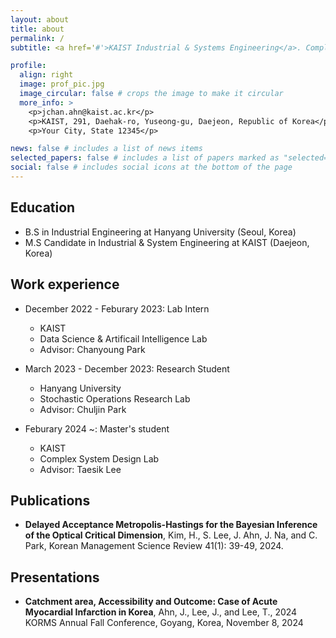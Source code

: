 ```yaml
---
layout: about
title: about
permalink: /
subtitle: <a href='#'>KAIST Industrial & Systems Engineering</a>. Complex System Design Lab. 

profile:
  align: right
  image: prof_pic.jpg
  image_circular: false # crops the image to make it circular
  more_info: >
    <p>jchan.ahn@kaist.ac.kr</p>
    <p>KAIST, 291, Daehak-ro, Yuseong-gu, Daejeon, Republic of Korea</p>
    <p>Your City, State 12345</p>

news: false # includes a list of news items
selected_papers: false # includes a list of papers marked as "selected={true}"
social: false # includes social icons at the bottom of the page
---
```

## Education
* B.S in Industrial Engineering at Hanyang University (Seoul, Korea)
* M.S Candidate in Industrial & System Engineering at KAIST (Daejeon, Korea)

## Work experience
* December 2022 - Feburary 2023: Lab Intern
  * KAIST
  * Data Science & Artificail Intelligence Lab
  * Advisor: Chanyoung Park

* March 2023 - December 2023: Research Student
  * Hanyang University
  * Stochastic Operations Research Lab
  * Advisor: Chuljin Park

* Feburary 2024 ~: Master's student
  * KAIST
  * Complex System Design Lab
  * Advisor: Taesik Lee

## Publications
* **Delayed Acceptance Metropolis-Hastings for the Bayesian Inference of the Optical Critical Dimension**, Kim, H., S. Lee, J. Ahn, J. Na, and C. Park, Korean Management Science Review 41(1): 39-49, 2024.

## Presentations
* **Catchment area, Accessibility and Outcome: Case of Acute Myocardial Infarction in Korea**, Ahn, J., Lee, J., and Lee, T., 2024 KORMS Annual Fall Conference, Goyang, Korea, November 8, 2024
 
